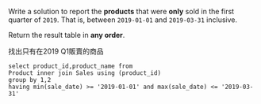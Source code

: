 Write a solution to report the **products** that were **only** sold in the first quarter of `2019`. That is, between `2019-01-01` and `2019-03-31` inclusive.

Return the result table in **any order**.

找出只有在2019 Q1販賣的商品

```MySQL
select product_id,product_name from 
Product inner join Sales using (product_id)
group by 1,2
having min(sale_date) >= '2019-01-01' and max(sale_date) <= '2019-03-31'
```